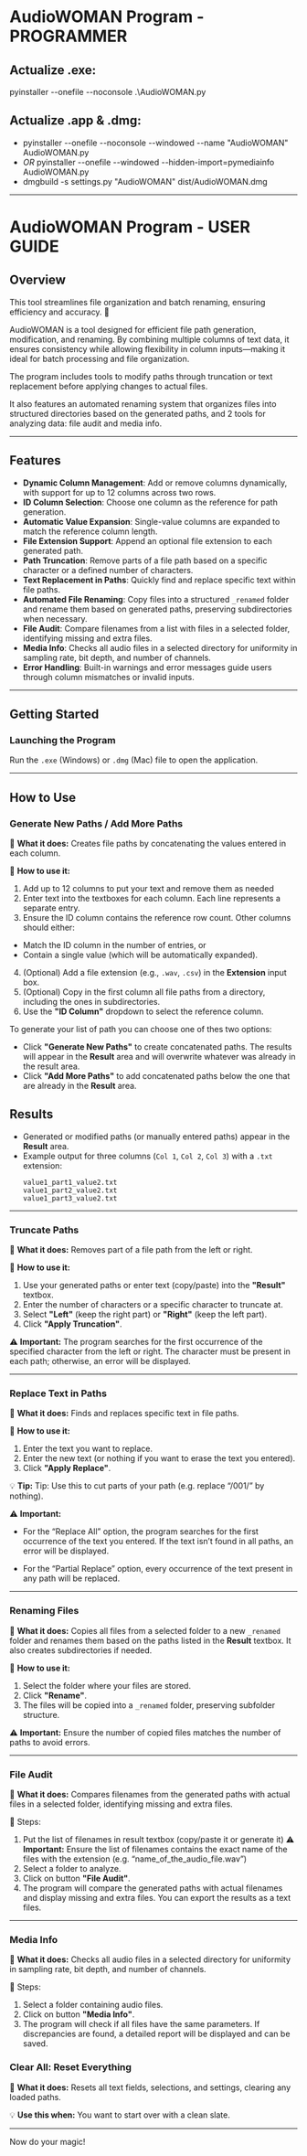 # **AudioWOMAN Program - PROGRAMMER**

## **Actualize .exe:**
pyinstaller --onefile --noconsole .\AudioWOMAN.py

## **Actualize .app & .dmg:**
* pyinstaller --onefile --noconsole --windowed --name "AudioWOMAN" AudioWOMAN.py
* *OR* pyinstaller --onefile --windowed --hidden-import=pymediainfo AudioWOMAN.py
* dmgbuild -s settings.py "AudioWOMAN" dist/AudioWOMAN.dmg

------------------------------------------------------------------------

# **AudioWOMAN Program - USER GUIDE**

## **Overview**

This tool streamlines file organization and batch renaming, ensuring efficiency and accuracy. 🚀

AudioWOMAN is a tool designed for efficient file path generation, modification, and renaming. By combining multiple columns of text data, it ensures consistency while allowing flexibility in column inputs—making it ideal for batch processing and file organization.

The program includes tools to modify paths through truncation or text replacement before applying changes to actual files. 

It also features an automated renaming system that organizes files into structured directories based on the generated paths, and 2 tools for analyzing data: file audit and media info.


---

## **Features**

- **Dynamic Column Management**: Add or remove columns dynamically, with support for up to 12 columns across two rows.
- **ID Column Selection**: Choose one column as the reference for path generation.
- **Automatic Value Expansion**: Single-value columns are expanded to match the reference column length.
- **File Extension Support**: Append an optional file extension to each generated path.
- **Path Truncation**: Remove parts of a file path based on a specific character or a defined number of characters.
- **Text Replacement in Paths**: Quickly find and replace specific text within file paths.
- **Automated File Renaming**: Copy files into a structured `_renamed` folder and rename them based on generated paths, preserving subdirectories when necessary.
- **File Audit**: Compare filenames from a list with files in a selected folder, identifying missing and extra files.
- **Media Info**: Checks all audio files in a selected directory for uniformity in sampling rate, bit depth, and number of channels.
- **Error Handling**: Built-in warnings and error messages guide users through column mismatches or invalid inputs.

---

## **Getting Started**

### **Launching the Program**

Run the `.exe` (Windows) or `.dmg` (Mac) file to open the application.

---

## **How to Use**

### **Generate New Paths / Add More Paths**

🔹 **What it does:**
Creates file paths by concatenating the values entered in each column.

🔹 **How to use it:**

1.	Add up to 12 columns to put your text and remove them as needed
2.	Enter text into the textboxes for each column. Each line represents a separate entry.
3.	Ensure the ID column contains the reference row count. Other columns should either:
   - Match the ID column in the number of entries, or
   - Contain a single value (which will be automatically expanded).
4.	(Optional) Add a file extension (e.g., `.wav`, `.csv`) in the **Extension** input box.
5.	(Optional) Copy in the first column all file paths from a directory, including the ones in subdirectories. 
6. Use the **"ID Column"** dropdown to select the reference column.

To generate your list of path you can choose one of thes two options:
  - Click **"Generate New Paths"** to create concatenated paths. The results will appear in the **Result** area and will overwrite whatever was already in the result area.
  - Click **"Add More Paths"** to add concatenated paths below the one that are already in the **Result** area.

## **Results**

- Generated or modified paths (or manually entered paths) appear in the **Result** area.
- Example output for three columns (`Col 1`, `Col 2`, `Col 3`) with a `.txt` extension:
  ```
  value1_part1_value2.txt
  value1_part2_value2.txt
  value1_part3_value2.txt
  ```

---

### **Truncate Paths**

🔹 **What it does:**
Removes part of a file path from the left or right.

🔹 **How to use it:**

1. Use your generated paths or enter text (copy/paste) into the **"Result"** textbox.
2. Enter the number of characters or a specific character to truncate at.
3. Select **"Left"** (keep the right part) or **"Right"** (keep the left part).
4. Click **"Apply Truncation"**.

⚠ **Important:** The program searches for the first occurrence of the specified character from the left or right. The character must be present in each path; otherwise, an error will be displayed.

---

### **Replace Text in Paths**

🔹 **What it does:**
Finds and replaces specific text in file paths.

🔹 **How to use it:**

1. Enter the text you want to replace.
2. Enter the new text (or nothing if you want to erase the text you entered).
3. Click **"Apply Replace"**.

💡 **Tip:** Tip: Use this to cut parts of your path (e.g. replace “/001/” by nothing).

⚠ **Important:** 
- For the “Replace All” option, the program searches for the first occurrence of the text you entered.  If the text isn’t found in all paths, an error will be displayed.

- For the “Partial Replace” option, every occurrence of the text present in any path will be replaced.

---

### **Renaming Files**

🔹 **What it does:**
Copies all files from a selected folder to a new `_renamed` folder and renames them based on the paths listed in the **Result** textbox. It also creates subdirectories if needed.

🔹 **How to use it:**

1. Select the folder where your files are stored.
2. Click **"Rename"**.
3. The files will be copied into a `_renamed` folder, preserving subfolder structure.

⚠ **Important:** Ensure the number of copied files matches the number of paths to avoid errors.

---

### **File Audit**
🔹 **What it does:**
Compares filenames from the generated paths with actual files in a selected folder, identifying missing and extra files.

📌 Steps:
1.	Put the list of filenames in result textbox (copy/paste it or generate it)
⚠ **Important:** Ensure the list of filenames contains the exact name of the files with the extension (e.g. “name_of_the_audio_file.wav”)
2.	Select a folder to analyze.
3.	Click on button **"File Audit"**.
4.	The program will compare the generated paths with actual filenames and display missing and extra files.
You can export the results as a text files.

---

### **Media Info**

🔹 **What it does:**
Checks all audio files in a selected directory for uniformity in sampling rate, bit depth, and number of channels.

📌 Steps:
1.	Select a folder containing audio files.
2.	Click on button **"Media Info"**.
3.	The program will check if all files have the same parameters.
If discrepancies are found, a detailed report will be displayed and can be saved.


### **Clear All: Reset Everything**

🔹 **What it does:**
Resets all text fields, selections, and settings, clearing any loaded paths.

💡 **Use this when:** You want to start over with a clean slate.

---

Now do your magic!

